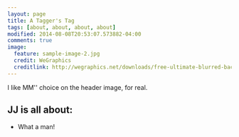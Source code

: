 ```yaml
---
layout: page
title: A Tagger's Tag
tags: [about, about, about, about]
modified: 2014-08-08T20:53:07.573882-04:00
comments: true
image:
  feature: sample-image-2.jpg
  credit: WeGraphics
  creditlink: http://wegraphics.net/downloads/free-ultimate-blurred-background-pack/
---
```


I like MM'' choice on the header image, for real.

## JJ is all about:

* What a man!
